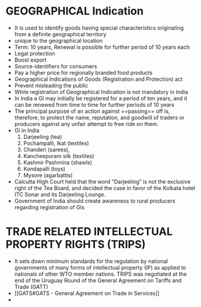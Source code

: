 # GEOGRAPHICAL Indication
- It is used to identify goods having special characteristics originating from a definite geographical territory
- unique to the geographical location
- Term:  10 years, Renewal is possible for further period of 10 years each
- Legal protection
- Boost export
- Source-identifiers for consumers
- Pay a higher price for regionally branded food products
- Geographical Indications of Goods (Registration and Protection) act
- Prevent misleading the public
- While registration of Geographical Indication is not mandatory in India
- In India a GI may initially be registered for a period of ten years, and it can be renewed from time to time for further periods of 10 years
- The principal purpose of an action against ==passing== off is, therefore, to protect the name, reputation, and goodwill of traders or producers against any unfair attempt to free ride on them.
- GI in India
	1. Darjeeling (tea)
	2. Pochampalli, Ikat (textiles)
	3. Chanderi (sarees),
	4. Kancheepuram silk (textiles)
	5. Kashmir Pashmina (shawls)
	6. Kondapalli (toys)
	7. Mysore (agarbattis)
- Calcutta High Court held that the word “Darjeeling” is not the exclusive right of the Tea Board, and decided the case in favor of the Kolkata hotel ITC Sonar and its Darjeeling Lounge.
- Government of India should create awareness to rural producers regarding registration of GIs
# TRADE RELATED INTELLECTUAL PROPERTY RIGHTS (TRIPS)
- It sets down minimum standards for the regulation by national governments of many forms of intellectual property (IP) as applied to nationals of other WTO member nations. TRIPS was negotiated at the end of the Uruguay Round of the General Agreement on Tariffs and Trade (GATT)
 - [[GATS#GATS - General Agreement on Trade in Services]]
 - 